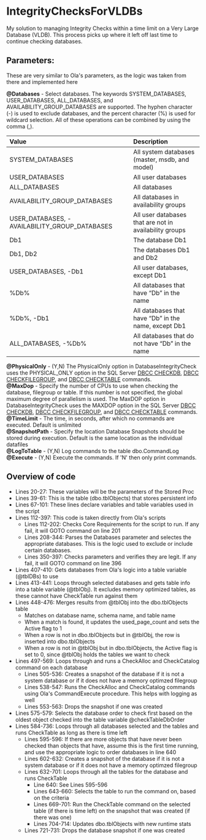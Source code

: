 # IntegrityChecksForVLDBs
My solution to managing Integrity Checks within a time limit on a Very Large Database (VLDB).  This process picks up where it left off last time to continue checking databases.


## Parameters:
These are very similar to Ola's parameters, as the logic was taken from there and implemented here

**@Databases** - Select databases. The keywords SYSTEM_DATABASES, USER_DATABASES, ALL_DATABASES, and AVAILABILITY_GROUP_DATABASES are supported. The hyphen character (-) is used to exclude databases, and the percent character (%) is used for wildcard selection. All of these operations can be combined by using the comma (,).<br>

| Value                                         | Description |
| :---                                          | :---        |
| SYSTEM_DATABASES                              | All system databases (master, msdb, and model) |
| USER_DATABASES                                | All user databases |
| ALL_DATABASES                                 | All databases |
| AVAILABILITY_GROUP_DATABASES                  | All databases in availability groups |
| USER_DATABASES, -AVAILABILITY_GROUP_DATABASES | All user databases that are not in availability groups |
| Db1                                           | The database Db1 |
| Db1, Db2                                      | The databases Db1 and Db2 |
| USER_DATABASES, -Db1                          | All user databases, except Db1 |
| %Db%                                          | All databases that have “Db” in the name |
| %Db%, -Db1                                    | All databases that have “Db” in the name, except Db1 |
| ALL_DATABASES, -%Db%                          | All databases that do not have “Db” in the name |

**@PhysicalOnly** - (Y,N) The PhysicalOnly option in DatabaseIntegrityCheck uses the PHYSICAL_ONLY option in the SQL Server [DBCC CHECKDB](https://docs.microsoft.com/en-us/sql/t-sql/database-console-commands/dbcc-checkdb-transact-sql), [DBCC CHECKFILEGROUP](https://docs.microsoft.com/en-us/sql/t-sql/database-console-commands/dbcc-checkfilegroup-transact-sql), and [DBCC CHECKTABLE](https://docs.microsoft.com/en-us/sql/t-sql/database-console-commands/dbcc-checktable-transact-sql) commands. <br>
**@MaxDop** - Specify the number of CPUs to use when checking the database, filegroup or table. If this number is not specified, the global maximum degree of parallelism is used.  The MaxDOP option in DatabaseIntegrityCheck uses the MAXDOP option in the SQL Server [DBCC CHECKDB](https://docs.microsoft.com/en-us/sql/t-sql/database-console-commands/dbcc-checkdb-transact-sql), [DBCC CHECKFILEGROUP](https://docs.microsoft.com/en-us/sql/t-sql/database-console-commands/dbcc-checkfilegroup-transact-sql), and [DBCC CHECKTABLE](https://docs.microsoft.com/en-us/sql/t-sql/database-console-commands/dbcc-checktable-transact-sql) commands. <br>
**@TimeLimit** - The time, in seconds, after which no commands are executed.  Default is unlimited <br>
**@SnapshotPath** - Specify the location Database Snapshots should be stored during execution.  Default is the same location as the individual datafiles <br>
**@LogToTable** - (Y,N) Log commands to the table dbo.CommandLog <br>
**@Execute** - (Y,N) Execute the commands.  If 'N' then only print commands. <br>


## Overview of code
* Lines 20-27: These variables will be the parameters of the Stored Proc
* Lines 39-61: This is the table (dbo.tblObjects) that stores persistent info
* Lines 67-101: These lines declare variables and table variables used in the script
* Lines 112-397: This code is taken directly from Ola's scripts
  * Lines 112-202: Checks Core Requirements for the script to run.  If any fail, it will GOTO command on line 201
  * Lines 208-344: Parses the Databases parameter and selectes the appropriate databases.  This is the logic used to exclude or include certain databases.
  * Lines 350-397: Checks parameters and verifies they are legit.  If any fail, it will GOTO command on line 396
* Lines 407-410:  Gets databases from Ola's logic into a table variable (@tblDBs) to use
* Lines 413-441: Loops through selected databases and gets table info into a table variable (@tblObj).  It excludes memory optimized tables, as these cannot have CheckTable run against them
* Lines 448-476: Merges results from @tblObj into the dbo.tblObjects table
  * Matches on database name, schema name, and table name
  * When a match is found, it updates the used_page_count and sets the Active flag to 1
  * When a row is not in dbo.tblObjects but in @tblObj, the row is inserted into dbo.tblObjects
  * When a row is not in @tblObj but in dbo.tblObjects, the Active flag is set to 0, since @tblObj holds the tables we want to check
* Lines 497-569: Loops through and runs a CheckAlloc and CheckCatalog command on each database
  * Lines 505-536:  Creates a snapshot of the database if it is not a system database or if it does not have a memory optimzed filegroup
  * Lines 538-547: Runs the CheckAlloc and CheckCatalog commands using Ola's CommandExecute procedure.  This helps with logging as well
  * Lines 553-563: Drops the snapshot if one was created
* Lines 575-579: Selects the database order to check first based on the oldest object checked into the table variable @checkTableDbOrder
* Lines 584-736: Loops through all databases selected and the tables and runs CheckTable as long as there is time left
  * Lines 595-596: If there are more objects that have never been checked than objects that have, assume this is the first time running, and use the appropriate logic to order databases in line 640
  * Lines 602-632:  Creates a snapshot of the database if it is not a system database or if it does not have a memory optimzed filegroup
  * Lines 632-701: Loops through all the tables for the database and runs CheckTable
    * Line 640: See Lines 595-596
    * Lines 643-660:  Selects the table to run the command on, based on the criteria
    * Lines 669-701: Run the CheckTable command on the selected table (if there is time left) on the snapshot that was created (if there was one)
    * Lines 704-714: Updates dbo.tblObjects with new runtime stats
  * Lines 721-731: Drops the database snapshot if one was created